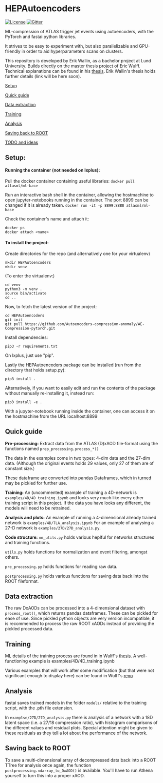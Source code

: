 # HEPAutoencoders
[![License](https://img.shields.io/badge/License-Apache%202.0-blue.svg)](http://www.apache.org/licenses/LICENSE-2.0)
[![Gitter](https://badges.gitter.im/HEPAutoencoders/community.svg)](https://gitter.im/HEPAutoencoders/community?utm_source=badge&utm_medium=badge&utm_campaign=pr-badge)


ML-compression of ATLAS trigger jet events using autoencoders, with the PyTorch and fastai python libraries.

It strives to be easy to experiment with, but also parallelizable and GPU-friendly in order to aid hyperparameters scans on clusters.

This repository is developed by Erik Wallin, as a bachelor project at Lund University. Builds directly on the master thesis [project](https://github.com/erwulff/lth_thesis_project) of Eric Wulff. Technical explanations can be found in his [thesis](https://lup.lub.lu.se/student-papers/search/publication/9004751). Erik Wallin's thesis holds further details (link will be here soon).

[Setup](#setup)

[Quick guide](#quick-guide)

[Data extraction](#data-extraction)

[Training](#training)

[Analysis](#analysis)

[Saving back to ROOT](#saving-back-to-root)

[TODO and ideas](#todo-and-ideas)

## Setup:
#### Running the container (not needed on lxplus):
Pull the docker container containing useful libraries:
`docker pull atlasml/ml-base`

Run an interactive bash shell in the container, allowing the hostmachine to open jupyter-notebooks running in the container. The port 8899 can be changed if it is already taken.
`docker run -it -p 8899:8888 atlasml/ml-base`

Check the container's name and attach it:
```
docker ps
docker attach <name>
```

#### To install the project:
Create directories for the repo (and alternatively one for your virtualenv)
```
mkdir HEPAutoencoders
mkdir venv
```
(To enter the virtualenv:)
```
cd venv
python3 -m venv .
source bin/activate
cd ..
```

Now, to fetch the latest version of the project:
```
cd HEPAutoencoders
git init
git pull https://github.com/Autoencoders-compression-anomaly/AE-Compression-pytorch.git
```
Install dependencies:
```
pip3 -r requirements.txt
```
On lxplus, just use "pip". 

Lastly the HEPAutoencoders package can be installed (run from the directory that holds setup.py):
```
pip3 install .
```
Alternatively, if you want to easily edit and run the contents of the package without manually re-installing it, instead run:
```
pip3 install -e .
```

With a jupyter-notebook running inside the container, one can access it on the hostmachine from the URL localhost:8899

## Quick guide
**Pre-processing:** Extract data from the ATLAS (D)xAOD file-format using the functions named `prep_processing.process_*()`

The data in the examples come in two types: 4-dim data and the 27-dim data. (Although the original events holds 29 values, only 27 of them are of constant size.) 

These dataframe are converted into pandas Dataframes, which in turned may be pickled for further use. 

**Training:** An (uncommented) example of training a 4D-network is `examples/4D/4D_training.ipynb` and looks very much like every other training script in this project. If the data you have looks any different, the models will need to be retrained.

**Analysis and plots:** An example of running a 4-dimensional already trained network is `examples/4D/TLA_analysis.ipynb`
For an example of analysing a 27-D network is `examples/27D/27D_analysis.py`.

**Code structure:** 
`nn_utils.py` holds various heplful for networks structures and training functions.

`utils.py` holds functions for normalization and event filtering, amongst others.

`pre_processing.py` holds functions for reading raw data.

`postprocessing.py` holds various functions for saving data back into the ROOT fileformat. 

## Data extraction
The raw DxAODs can be processed into a 4-dimensional dataset with `process_root()`, which returns pandas dataframes. These can be pickled for ease of use. Since pickled python objects are very version incompatible, it is recommended to process the raw ROOT xAODs instead of providing the pickled processed data. 

## Training
ML details of the training process are found in in Wulff's [thesis](https://lup.lub.lu.se/student-papers/search/publication/9004751). A well-functioning example is examples/4D/4D_training.ipynb

Various examples that will work after some modification (but that were not significant enough to display here) can  be found in Wulff's [repo](https://github.com/erwulff/lth_thesis_project) 

## Analysis
fastai saves trained models in the folder `models/` relative to the training script, with the .pth file extension. 

In `examplse/27D/27D_analysis.py` there is analysis of a network with a 18D latent space (i.e. a 27/18 compression ratio), with histogram comparisons of the different values and residual plots. Special attention might be given to these residuals as they tell a lot about the performance of the network.

## Saving back to ROOT
To save a multi-dimensional array of decompressed data back into a ROOT TTree for analysis once again, the function ` postprocessing.ndarray_to_DxAOD()` is available. You'll have to run Athena yourself to turn this into a proper xAOD.


